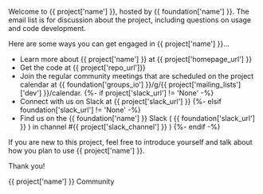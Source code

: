 Welcome to {{ project['name'] }}, hosted by {{ foundation['name'] }}. The email list is for discussion about the project, including questions on usage and code development.

Here are some ways you can get engaged in {{ project['name'] }}...

- Learn more about {{ project['name'] }} at {{ project['homepage_url'] }}
- Get the code at {{ project['repo_url']}}
- Join the regular community meetings that are scheduled on the project calendar at {{ foundation['groups_io'] }}/g/{{ project['mailing_lists']['dev'] }}/calendar.
{%- if project['slack_url'] != 'None' -%}
- Connect with us on Slack at {{ project['slack_url'] }}
{%- elsif foundation['slack_url'] != 'None' -%}
- Find us on the {{ foundation['name'] }} Slack ( {{ foundation['slack_url'] }} ) in channel #{{ project['slack_channel'] }} )
{%- endif -%}

If you are new to this project, feel free to introduce yourself and talk about how you plan to use {{ project['name'] }}.

Thank you!

{{ project['name'] }} Community
